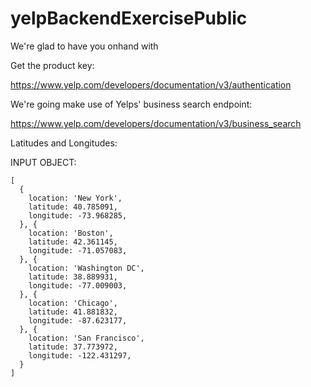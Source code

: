 # yelpBackendExercisePublic

We're glad to have you onhand with 

Get the product key:

https://www.yelp.com/developers/documentation/v3/authentication

We're going make use of Yelps' business search endpoint:

https://www.yelp.com/developers/documentation/v3/business_search



Latitudes and Longitudes:


INPUT OBJECT:
```
[
  {
    location: 'New York',
    latitude: 40.785091,
    longitude: -73.968285,
  }, {
    location: 'Boston',
    latitude: 42.361145,
    longitude: -71.057083,
  }, {
    location: 'Washington DC',
    latitude: 38.889931,
    longitude: -77.009003,
  }, {
    location: 'Chicago',
    latitude: 41.881832,
    longitude: -87.623177,
  }, {
    location: 'San Francisco',
    latitude: 37.773972,
    longitude: -122.431297,
  }
]
```
